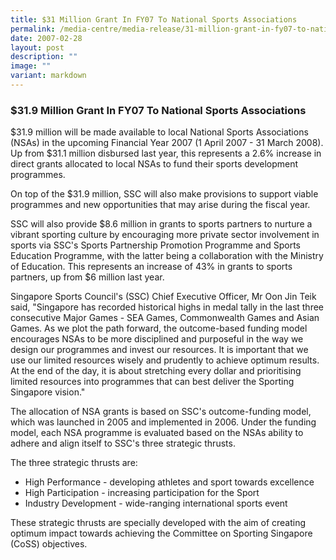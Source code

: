 ```yaml
---
title: $31 Million Grant In FY07 To National Sports Associations
permalink: /media-centre/media-release/31-million-grant-in-fy07-to-national-sports-associations/
date: 2007-02-28
layout: post
description: ""
image: ""
variant: markdown
---
```

### **$31.9 Million Grant In FY07 To National Sports Associations**

$31.9 million will be made available to local National Sports Associations (NSAs) in the upcoming Financial Year 2007 (1 April 2007 - 31 March 2008). Up from $31.1 million disbursed last year, this represents a 2.6% increase in direct grants allocated to local NSAs to fund their sports development programmes.

On top of the $31.9 million, SSC will also make provisions to support viable programmes and new opportunities that may arise during the fiscal year.

SSC will also provide $8.6 million in grants to sports partners to nurture a vibrant sporting culture by encouraging more private sector involvement in sports via SSC's Sports Partnership Promotion Programme and Sports Education Programme, with the latter being a collaboration with the Ministry of Education. This represents an increase of 43% in grants to sports partners, up from $6 million last year.

Singapore Sports Council's (SSC) Chief Executive Officer, Mr Oon Jin Teik said, "Singapore has recorded historical highs in medal tally in the last three consecutive Major Games - SEA Games, Commonwealth Games and Asian Games. As we plot the path forward, the outcome-based funding model encourages NSAs to be more disciplined and purposeful in the way we design our programmes and invest our resources. It is important that we use our limited resources wisely and prudently to achieve optimum results. At the end of the day, it is about stretching every dollar and prioritising limited resources into programmes that can best deliver the Sporting Singapore vision."

The allocation of NSA grants is based on SSC's outcome-funding model, which was launched in 2005 and implemented in 2006. Under the funding model, each NSA programme is evaluated based on the NSAs ability to adhere and align itself to SSC's three strategic thrusts.

The three strategic thrusts are:<br>
* High Performance - developing athletes and sport towards excellence<br>
* High Participation - increasing participation for the Sport<br>
* Industry Development - wide-ranging international sports event

These strategic thrusts are specially developed with the aim of creating optimum impact towards achieving the Committee on Sporting Singapore (CoSS) objectives.